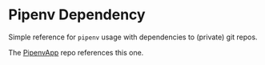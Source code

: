 # Pipenv Dependency

Simple reference for `pipenv` usage with dependencies to (private) git repos.

The [PipenvApp](https://github.com/pmlk/pipenv-app) repo references this one.
